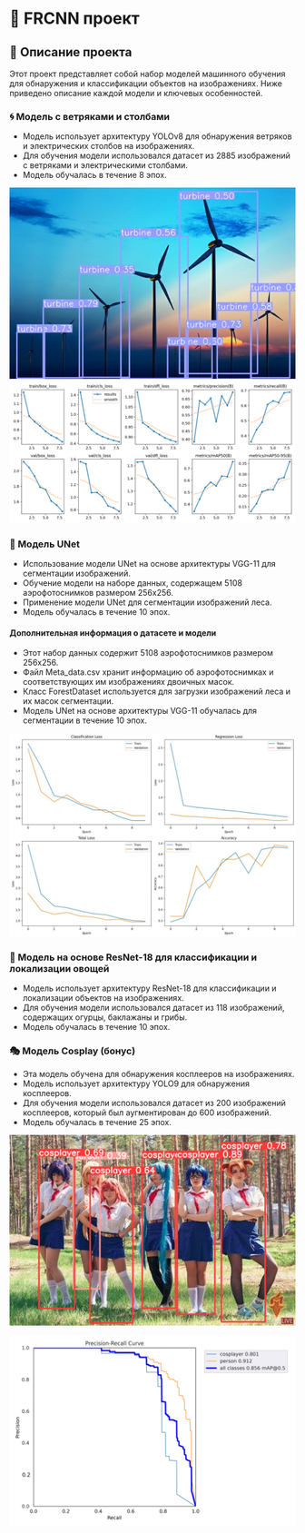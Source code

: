 # 🚀 FRCNN проект

## 📝 Описание проекта

Этот проект представляет собой набор моделей машинного обучения для обнаружения и классификации объектов на изображениях. Ниже приведено описание каждой модели и ключевых особенностей.

### 🌀 Модель с ветряками и столбами

- Модель использует архитектуру YOLOv8 для обнаружения ветряков и электрических столбов на изображениях.
- Для обучения модели использовался датасет из 2885 изображений с ветряками и электрическими столбами.
- Модель обучалась в течение 8 эпох.

![Примеры изображений с обнаруженными ветряками](images/yolo_results/img2.jpg)
![График результатов](images/yolo_results/results.png)

### 🌳 Модель UNet

- Использование модели UNet на основе архитектуры VGG-11 для сегментации изображений.
- Обучение модели на наборе данных, содержащем 5108 аэрофотоснимков размером 256x256.
- Применение модели UNet для сегментации изображений леса.
- Модель обучалась в течение 10 эпох.

#### Дополнительная информация о датасете и модели

- Этот набор данных содержит 5108 аэрофотоснимков размером 256x256.
- Файл Meta_data.csv хранит информацию об аэрофотоснимках и соответствующих им изображениях двоичных масок.
- Класс ForestDataset используется для загрузки изображений леса и их масок сегментации.
- Модель UNet на основе архитектуры VGG-11 обучалась для сегментации в течение 10 эпох.

![Графики потерь и метрик](images/forest/losses_and_metrics.jpg)


### 🥦 Модель на основе ResNet-18 для классификации и локализации овощей

- Модель использует архитектуру ResNet-18 для классификации и локализации объектов на изображениях.
- Для обучения модели использовался датасет из 118 изображений, содержащих огурцы, баклажаны и грибы.
- Модель обучалась в течение 10 эпох. 

### 🎭 Модель Cosplay (бонус)

- Эта модель обучена для обнаружения косплееров на изображениях.
- Модель использует архитектуру YOLO9 для обнаружения косплееров.
- Для обучения модели использовался датасет из 200 изображений косплееров, который был аугментирован до 600 изображений.
- Модель обучалась в течение 25 эпох.

![Примеры изображений с обнаруженными косплеерами](images/exp4/img2.jpg)

![Precision-Recall график](images/exp4/PR_curve.png)